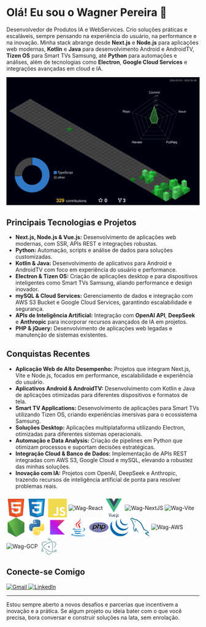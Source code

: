 # **Olá! Eu sou o Wagner Pereira 👋**

Desenvolvedor de Produtos IA e WebServices. Crio soluções práticas e escaláveis, sempre pensando na experiência do usuário, na performance e na inovação. Minha stack abrange desde **Next.js** e **Node.js** para aplicações web modernas, **Kotlin** e **Java** para desenvolvimento Android e AndroidTV, **Tizen OS** para Smart TVs Samsung, até **Python** para automações e análises, além de tecnologias como **Electron**, **Google Cloud Services** e integrações avançadas em cloud e IA.

![Status](./profile-3d-contrib/profile-night-green.svg)

## **Principais Tecnologias e Projetos**

- **Next.js, Node.js & Vue.js:** Desenvolvimento de aplicações web modernas, com SSR, APIs REST e integrações robustas.
- **Python:** Automação, scripts e análise de dados para soluções customizadas.
- **Kotlin & Java:** Desenvolvimento de aplicativos para Android e AndroidTV com foco em experiência do usuário e performance.
- **Electron & Tizen OS:** Criação de aplicações desktop e para dispositivos inteligentes como Smart TVs Samsung, aliando performance e design inovador.
- **mySQL & Cloud Services:** Gerenciamento de dados e integração com AWS S3 Bucket e Google Cloud Services, garantindo escalabilidade e segurança.
- **APIs de Inteligência Artificial:** Integração com **OpenAI API**, **DeepSeek** e **Anthropic** para incorporar recursos avançados de IA em projetos.
- **PHP & jQuery:** Desenvolvimento de aplicações web legadas e manutenção de sistemas existentes.

## **Conquistas Recentes**

- **Aplicação Web de Alto Desempenho:** Projetos que integram Next.js, Vite e Node.js, focados em performance, escalabilidade e experiência do usuário.
- **Aplicativos Android & AndroidTV:** Desenvolvimento com Kotlin e Java de aplicações otimizadas para diferentes dispositivos e formatos de tela.
- **Smart TV Applications:** Desenvolvimento de aplicações para Smart TVs utilizando Tizen OS, criando experiências imersivas para o ecossistema Samsung.
- **Soluções Desktop:** Aplicações multiplataforma utilizando Electron, otimizadas para diferentes sistemas operacionais.
- **Automação e Data Analysis:** Criação de pipelines em Python que otimizam processos e suportam decisões estratégicas.
- **Integração Cloud & Banco de Dados:** Implementação de APIs REST integradas com AWS S3, Google Cloud e mySQL, elevando a robustez das minhas soluções.
- **Inovação com IA:** Projetos com OpenAI, DeepSeek e Anthropic, trazendo recursos de inteligência artificial de ponta para resolver problemas reais.

<div style="display: inline-block; margin-top: 10px;">
  <img align="center" alt="Wag-HTML" width="50" src="https://raw.githubusercontent.com/devicons/devicon/master/icons/html5/html5-original.svg">
  <img align="center" alt="Wag-CSS" width="50" src="https://raw.githubusercontent.com/devicons/devicon/master/icons/css3/css3-original.svg">
  <img align="center" alt="Wag-JS" width="50" src="https://raw.githubusercontent.com/devicons/devicon/master/icons/javascript/javascript-plain.svg">
  <img align="center" alt="Wag-React" width="50" src="https://cdn.jsdelivr.net/gh/devicons/devicon/icons/react/react-original-wordmark.svg"/>
  <img align="center" alt="Wag-Vue" width="50" src="https://raw.githubusercontent.com/devicons/devicon/master/icons/vuejs/vuejs-original-wordmark.svg">
  <img align="center" alt="Wag-NextJS" width="50" src="https://cdn.jsdelivr.net/gh/devicons/devicon/icons/nextjs/nextjs-original.svg">
  <img align="center" alt="Wag-Vite" width="50" src="https://vitejs.dev/logo.svg">
  <img align="center" alt="Wag-NodeJS" width="50" src="https://raw.githubusercontent.com/devicons/devicon/master/icons/nodejs/nodejs-original.svg">
  <img align="center" alt="Wag-Python" width="50" src="https://raw.githubusercontent.com/devicons/devicon/master/icons/python/python-original.svg">
  <img align="center" alt="Wag-Kotlin" width="50" src="https://raw.githubusercontent.com/devicons/devicon/master/icons/kotlin/kotlin-original.svg">
  <img align="center" alt="Wag-Java" width="50" src="https://raw.githubusercontent.com/devicons/devicon/master/icons/java/java-original.svg">
  <img align="center" alt="Wag-PHP" width="50" src="https://raw.githubusercontent.com/devicons/devicon/master/icons/php/php-original.svg">
  <img align="center" alt="Wag-jQuery" width="50" src="https://raw.githubusercontent.com/devicons/devicon/master/icons/jquery/jquery-original.svg">
  <img align="center" alt="Wag-MySQL" width="50" src="https://raw.githubusercontent.com/devicons/devicon/master/icons/mysql/mysql-original.svg">
  <img align="center" alt="Wag-AWS" width="50" src="https://a0.awsstatic.com/libra-css/images/logos/aws_smile-header-desktop-en-white_59x35@2x.png">
  <img align="center" alt="Wag-GCP" width="50" src="https://www.vectorlogo.zone/logos/google_cloud/google_cloud-icon.svg">
  <img align="center" alt="Wag-Electron" width="50" src="https://raw.githubusercontent.com/devicons/devicon/master/icons/electron/electron-original.svg">
</div>

## **Conecte-se Comigo**

<div>
  <a href="mailto:wagnerpereiradev@gmail.com" target="_blank">
    <img src="https://img.shields.io/badge/Gmail-000000?style=for-the-badge&logo=gmail&logoColor=ffd100" alt="Gmail">
  </a>
  <a href="https://www.linkedin.com/in/owrp/" target="_blank">
    <img src="https://img.shields.io/badge/LinkedIn-000000?style=for-the-badge&logo=linkedin&logoColor=ffd100" alt="LinkedIn">
  </a>
</div>

---

Estou sempre aberto a novos desafios e parcerias que incentivem a inovação e a prática. Se algum projeto ou ideia bater com o que você precisa, bora conversar e construir soluções na lata, sem enrolação.
